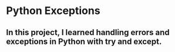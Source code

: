 # Python Exceptions
## In this project, I learned handling errors and exceptions in Python with try and except.
